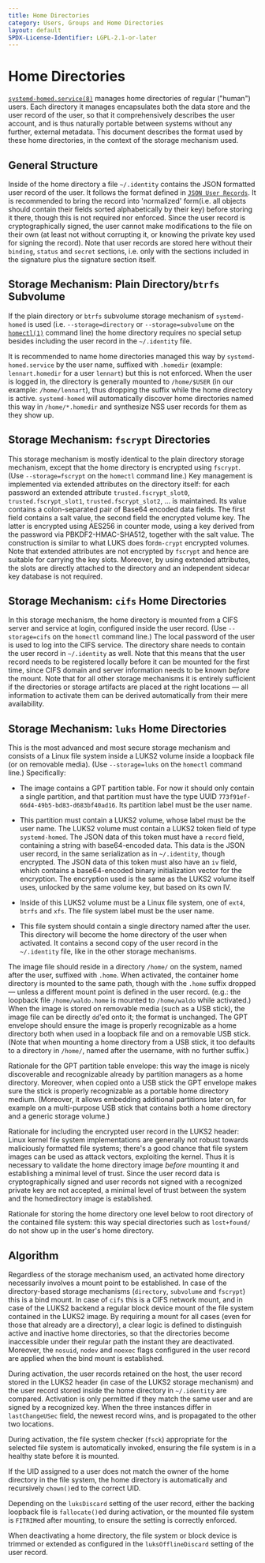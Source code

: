 ```yaml
---
title: Home Directories
category: Users, Groups and Home Directories
layout: default
SPDX-License-Identifier: LGPL-2.1-or-later
---
```


# Home Directories

[`systemd-homed.service(8)`](https://www.freedesktop.org/software/systemd/man/systemd-homed.service.html)
manages home directories of regular ("human") users.
Each directory it manages encapsulates both the data store and the user record of the user,
so that it comprehensively describes the user account, and is thus naturally portable
between systems without any further, external metadata.
This document describes the format used by these home directories, in the context of the storage
mechanism used.

## General Structure

Inside of the home directory a file `~/.identity` contains the JSON formatted
user record of the user.
It follows the format defined in [`JSON User Records`](USER_RECORD).
It is recommended to bring the record into 'normalized' form(i.e. all objects should contain their fields
sorted alphabetically by their key) before storing it there,
though this is not required nor enforced.
Since the user record is cryptographically signed, the user cannot make modifications to the file on their own
(at least not without corrupting it, or knowing the private key used for signing the record).
Note that user records are stored here without their `binding`, `status` and
`secret` sections, i.e. only with the sections included in the signature plus
the signature section itself.

## Storage Mechanism: Plain Directory/`btrfs` Subvolume

If the plain directory or `btrfs` subvolume storage mechanism of
`systemd-homed` is used (i.e. `--storage=directory` or `--storage=subvolume` on
the
[`homectl(1)`](https://www.freedesktop.org/software/systemd/man/homectl.html)
command line) the home directory requires no special setup besides including
the user record in the `~/.identity` file.

It is recommended to name home directories managed this way by
`systemd-homed.service` by the user name, suffixed with `.homedir`
(example: `lennart.homedir` for a user `lennart`) but this is not enforced.
When the user is logged in, the directory is generally mounted to `/home/$USER`
(in our example: `/home/lennart`), thus dropping the suffix while the home directory is active.
`systemd-homed` will automatically discover home directories named this
way in `/home/*.homedir` and synthesize NSS user records for them as they show up.

## Storage Mechanism: `fscrypt` Directories

This storage mechanism is mostly identical to the plain directory storage
mechanism, except that the home directory is encrypted using `fscrypt`.
(Use `--storage=fscrypt` on the `homectl` command line.)
Key management is implemented via extended attributes on the directory itself:
for each password an extended attribute `trusted.fscrypt_slot0`, `trusted.fscrypt_slot1`,
`trusted.fscrypt_slot2`, … is maintained.
Its value contains a colon-separated pair of Base64 encoded data fields.
The first field contains a salt value, the second field the encrypted volume key.
The latter is encrypted using AES256 in counter mode, using a key derived from the password via PBKDF2-HMAC-SHA512,
together with the salt value.
The construction is similar to what LUKS does for`dm-crypt` encrypted volumes.
Note that extended attributes are not encrypted by `fscrypt` and hence are suitable for carrying the key slots.
Moreover, by using extended attributes, the slots are directly attached to the directory and
an independent sidecar key database is not required.

## Storage Mechanism: `cifs` Home Directories

In this storage mechanism, the home directory is mounted from a CIFS server and
service at login, configured inside the user record.
(Use `--storage=cifs` on the `homectl` command line.)
The local password of the user is used to log into the CIFS service.
The directory share needs to contain the user record in `~/.identity` as well.
Note that this means that the user record needs to be registered locally before it can be mounted for the first time,
since CIFS domain and server information needs to be known *before* the mount.
Note that for all other storage mechanisms it is entirely sufficient if the directories
or storage artifacts are placed at the right locations — all information to
activate them can be derived automatically from their mere availability.

## Storage Mechanism: `luks` Home Directories

This is the most advanced and most secure storage mechanism and consists of a
Linux file system inside a LUKS2 volume inside a loopback file (or on removable media).
(Use `--storage=luks` on the `homectl` command line.)  Specifically:

* The image contains a GPT partition table.
  For now it should only contain a single partition,
  and that partition must have the type UUID
  `773f91ef-66d4-49b5-bd83-d683bf40ad16`.
  Its partition label must be the user name.

* This partition must contain a LUKS2 volume, whose label must be the user name.
  The LUKS2 volume must contain a LUKS2 token field of type `systemd-homed`.
  The JSON data of this token must have a `record` field, containing a string with base64-encoded data.
  This data is the JSON user record, in the same serialization as in `~/.identity`, though encrypted.
  The JSON data of this token must also have an `iv` field, which contains a
  base64-encoded binary initialization vector for the encryption.
  The encryption used is the same as the LUKS2 volume itself uses, unlocked by the
  same volume key, but based on its own IV.

* Inside of this LUKS2 volume must be a Linux file system, one of `ext4`, `btrfs` and `xfs`.
  The file system label must be the user name.

* This file system should contain a single directory named after the user.
  This directory will become the home directory of the user when activated.
  It contains a second copy of the user record in the `~/.identity` file, like in the other storage mechanisms.

The image file should reside in a directory `/home/` on the system,
named after the user, suffixed with `.home`.
When activated, the container home directory is mounted to the same path,
though with the `.home` suffix dropped — unless a different mount point is defined in the user record.
(e.g.: the loopback file `/home/waldo.home` is mounted to `/home/waldo` while activated.)
When the image is stored on removable media (such as a USB stick), the image
file can be directly `dd`'ed onto it; the format is unchanged.
The GPT envelope should ensure the image is properly recognizable as a home directory both when
used in a loopback file and on a removable USB stick.
(Note that when mounting a home directory from a USB stick, it too defaults to a directory in `/home/`,
named after the username, with no further suffix.)

Rationale for the GPT partition table envelope:
this way the image is nicely discoverable and recognizable already by partition managers as a home directory.
Moreover, when copied onto a USB stick the GPT envelope makes sure
the stick is properly recognizable as a portable home directory medium.
(Moreover, it allows embedding additional partitions later on, for
example on a multi-purpose USB stick that contains both a home directory and a generic storage volume.)

Rationale for including the encrypted user record in the LUKS2 header:
Linux kernel file system implementations are generally not robust towards
maliciously formatted file systems; there's a good chance that file system
images can be used as attack vectors, exploiting the kernel.
Thus it is necessary to validate the home directory image *before* mounting it and establishing a minimal level of trust.
Since the user record data is cryptographically signed and user records not signed with a recognized private
key are not accepted, a minimal level of trust between the system and the homedirectory image is established.

Rationale for storing the home directory one level below to root directory of
the contained file system:
this way special directories such as `lost+found/` do not show up in the user's home directory.

## Algorithm

Regardless of the storage mechanism used, an activated home directory
necessarily involves a mount point to be established.
In case of the directory-based storage mechanisms (`directory`, `subvolume` and `fscrypt`) this is a bind mount.
In case of `cifs` this is a CIFS network mount, and in case of the LUKS2 backend a regular block device mount of the file system
contained in the LUKS2 image.
By requiring a mount for all cases (even for those that already are a directory),
a clear logic is defined to distinguish active and inactive home directories,
so that the directories become inaccessible under their regular path the instant they are deactivated.
Moreover, the `nosuid`, `nodev` and `noexec` flags configured in the user record are applied when the bind mount is established.

During activation, the user records retained on the host, the user record
stored in the LUKS2 header (in case of the LUKS2 storage mechanism) and the
user record stored inside the home directory in `~/.identity` are compared.
Activation is only permitted if they match the same user and are signed by a recognized key.
When the three instances differ in `lastChangeUSec` field, the newest record wins, and is propagated to the other two locations.

During activation, the file system checker (`fsck`) appropriate for the
selected file system is automatically invoked, ensuring the file system is in a
healthy state before it is mounted.

If the UID assigned to a user does not match the owner of the home directory in
the file system, the home directory is automatically and recursively `chown()`ed
to the correct UID.

Depending on the `luksDiscard` setting of the user record, either the backing
loopback file is `fallocate()`ed during activation, or the mounted file system
is `FITRIM`ed after mounting, to ensure the setting is correctly enforced.

When deactivating a home directory, the file system or block device is trimmed
or extended as configured in the `luksOfflineDiscard` setting of the user
record.
